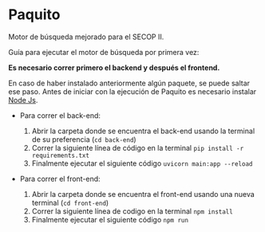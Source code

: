 # Paquito

Motor de búsqueda mejorado para el SECOP II.

Guía para ejecutar el motor de búsqueda por primera vez:

**Es necesario correr primero el backend y después el frontend.**

En caso de haber instalado anteriormente algún paquete, se puede saltar ese paso.
Antes de iniciar con la ejecución de Paquito es necesario instalar [Node Js](https://nodejs.org/en/download).

- Para correr el back-end:
    1. Abrir la carpeta donde se encuentra el back-end usando la terminal de su preferencia (`cd back-end`) 
    2. Correr la siguiente línea de código en la terminal `pip install -r requirements.txt` 
    3. Finalmente ejecutar el siguiente código `uvicorn main:app --reload`


- Para correr el front-end:
    1. Abrir la carpeta donde se encuentra el front-end usando una nueva terminal (`cd front-end`)
    2. Correr la siguiente línea de codigo en la terminal `npm install` 
    4. Finalmente ejecutar el siguiente código `npm run`
